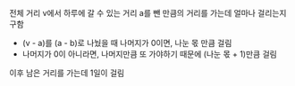 전체 거리 v에서 하루에 갈 수 있는 거리 a를 뺀 만큼의 거리를 가는데 얼마나 걸리는지 구함

  - (v - a)를 (a - b)로 나눴을 때 나머지가 0이면, 나눈 몫 만큼 걸림
  - 나머지가 0이 아니라면, 나머지만큼 또 가야하기 때문에 (나눈 몫 + 1)만큼 걸림

이후 남은 거리를 가는데 1일이 걸림
